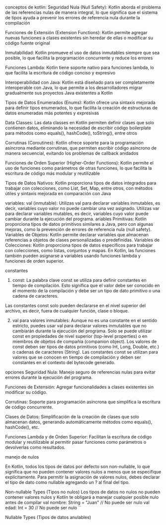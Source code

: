 conceptos de kotlin:
Seguridad Nula (Null Safety): Kotlin aborda el problema de las referencias nulas de manera integral, lo que significa que el sistema de tipos ayuda a prevenir los errores de referencia nula durante la compilación

Funciones de Extensión (Extension Functions): Kotlin permite agregar nuevas funciones a clases existentes sin heredar de ellas o modificar su código fuente original

Inmutabilidad: Kotlin promueve el uso de datos inmutables siempre que sea posible, lo que facilita la programación concurrente y reduce los errores

Funciones Lambda: Kotlin tiene soporte nativo para funciones lambda, lo que facilita la escritura de código conciso y expresivo

Interoperabilidad con Java: Kotlin está diseñado para ser completamente interoperable con Java, lo que permite a los desarrolladores migrar gradualmente sus proyectos Java existentes a Kotlin

Tipos de Datos Enumerados (Enums): Kotlin ofrece una sintaxis mejorada para definir tipos enumerados, lo que facilita la creación de estructuras de datos enumeradas más potentes y expresivas

Data Classes: Las data classes en Kotlin permiten definir clases que solo contienen datos, eliminando la necesidad de escribir código boilerplate para métodos como equals(), hashCode(), toString(), entre otros

Corrutinas (Coroutines): Kotlin ofrece soporte para la programación asíncrona mediante corrutinas, que permiten escribir código asíncrono de manera secuencial, evitando los problemas de callback anidados

Funciones de Orden Superior (Higher-Order Functions): Kotlin permite el uso de funciones como parámetros de otras funciones, lo que facilita la escritura de código más modular y reutilizable

Tipos de Datos Nativos: Kotlin proporciona tipos de datos integrados para trabajar con colecciones, como List, Set, Map, entre otros, con métodos útiles y sintaxis mejorada en comparación con Java


variables:
val (inmutable):
Utilizas val para declarar variables inmutables, es decir, variables cuyo valor no puede cambiar una vez asignado.
Utilizas var para declarar variables mutables, es decir, variables cuyo valor puede cambiar durante la ejecución del programa.
ariables Primitivas:
Kotlin proporciona tipos de datos primitivos similares a Java, pero con algunas mejoras, como la prevención de errores de referencia nula (null safety).
Variables de Objetos:
Kotlin permite declarar variables que almacenan referencias a objetos de clases personalizadas o predefinidas.
Variables de Colecciones:
Kotlin proporciona tipos de datos específicos para trabajar con colecciones, como listas, conjuntos y mapas.
En Kotlin, las funciones también pueden asignarse a variables usando funciones lambda y funciones de orden superior.

constantes
1. const:
La palabra clave const se utiliza para definir constantes en tiempo de compilación. Esto significa que el valor debe ser conocido en el momento de la compilación y debe ser un tipo de dato primitivo o una cadena de caracteres.

Las constantes const solo pueden declararse en el nivel superior del archivo, es decir, fuera de cualquier función, clase o bloque.

2. val para valores inmutables:
Aunque no es una constante en el sentido estricto, puedes usar val para declarar valores inmutables que no cambiarán durante la ejecución del programa.
Solo se puede utilizar const en propiedades de nivel superior (top-level properties) o en miembros de objetos de compañía (companion object).
Los valores de const deben ser tipos de datos primitivos (como Int, Long, Double, etc.) o cadenas de caracteres (String).
Las constantes const se utilizan para valores que se conocen en tiempo de compilación y deben ser constantes en el contexto del bytecode generado.
  
opciones
Seguridad Nula: Manejo seguro de referencias nulas para evitar errores durante la ejecución del programa.

Funciones de Extensión: Agregar funcionalidades a clases existentes sin modificar su código.

Corrutinas: Soporte para programación asíncrona que simplifica la escritura de código concurrente.

Clases de Datos: Simplificación de la creación de clases que solo almacenan datos, generando automáticamente métodos como equals(), hashCode(), etc.

Funciones Lambda y de Orden Superior: Facilitan la escritura de código modular y reutilizable al permitir pasar funciones como parámetros o devolverlas como resultados.

manejo de nulos

En Kotlin, todos los tipos de datos por defecto son non-nullable, lo que significa que no pueden contener valores nulos a menos que se especifique explícitamente. Para permitir la asignación de valores nulos, debes declarar el tipo de dato como nullable agregando un ? al final del tipo.

Non-nullable Types (Tipos no nulos)
Los tipos de datos no nulos no pueden contener valores nulos y Kotlin te obligará a manejar cualquier posible nulo antes de compilar
val nombre: String = "Juan" // No puede ser nulo
val edad: Int = 30 // No puede ser nulo
``

Nullable Types (Tipos de datos anulables)
